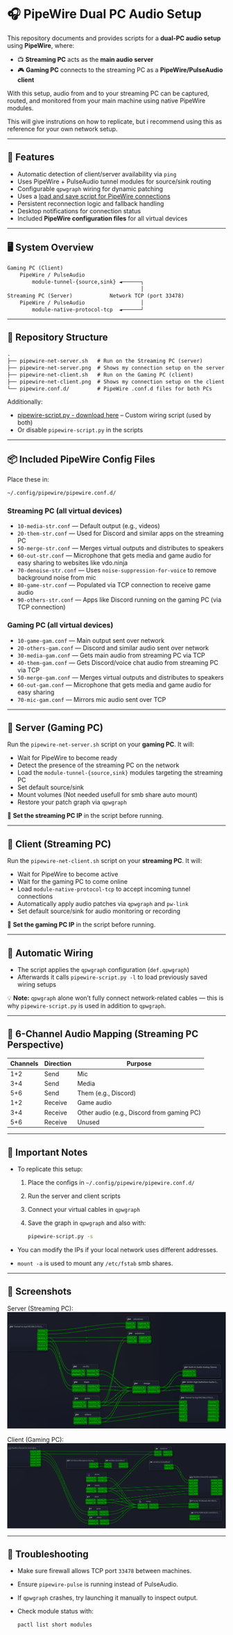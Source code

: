 # 🎧 PipeWire Dual PC Audio Setup

This repository documents and provides scripts for a **dual-PC audio setup** using **PipeWire**, where:

* 📺 **Streaming PC** acts as the **main audio server**
* 🎮 **Gaming PC** connects to the streaming PC as a **PipeWire/PulseAudio client**

With this setup, audio from and to your streaming PC can be captured, routed, and monitored
from your main machine using native PipeWire modules.

This will give instrutions on how to replicate, 
but i recommend using this as reference for your own network setup.


---

## 🚀 Features

* Automatic detection of client/server availability via `ping`
* Uses PipeWire + PulseAudio tunnel modules for source/sink routing
* Configurable `qpwgraph` wiring for dynamic patching
* Uses a [load and save script for PipeWire connections](https://codeberg.org/marvin1099/PipewireSaveLoad)
* Persistent reconnection logic and fallback handling
* Desktop notifications for connection status
* Included **PipeWire configuration files** for all virtual devices

---

## 🖥️ System Overview

```text
Gaming PC (Client)
    PipeWire / PulseAudio
        module-tunnel-{source,sink} ◄──────┐
                                           │
Streaming PC (Server)            Network TCP (port 33478)
    PipeWire / PulseAudio                  │
        module-native-protocol-tcp  ◄──────┘
```

---

## 📂 Repository Structure

```text
.
├── pipewire-net-server.sh   # Run on the Streaming PC (server)
├── pipewire-net-server.png  # Shows my connection setup on the server
├── pipewire-net-client.sh   # Run on the Gaming PC (client)
├── pipewire-net-client.png  # Shows my connection setup on the client
└── pipewire.conf.d/         # PipeWire .conf.d files for both PCs
```

Additionally:

* [pipewire-script.py - download here](https://codeberg.org/marvin1099/PipewireSaveLoad) – Custom wiring script (used by both)
* Or disable `pipewire-script.py` in the scripts

---

## 📦 Included PipeWire Config Files

Place these in:

```bash
~/.config/pipewire/pipewire.conf.d/
```

### **Streaming PC** (all virtual devices)

* `10-media-str.conf` — Default output (e.g., videos)
* `20-them-str.conf` — Used for Discord and similar apps on the streaming PC
* `50-merge-str.conf` — Merges virtual outputs and distributes to speakers
* `60-out-str.conf` — Microphone that gets media and game audio for easy sharing to websites like vdo.ninja
* `70-denoise-str.conf` — Uses `noise-suppression-for-voice` to remove background noise from mic
* `80-game-str.conf` — Populated via TCP connection to receive game audio
* `90-others-str.conf` — Apps like Discord running on the gaming PC (via TCP connection)

### **Gaming PC** (all virtual devices)

* `10-game-gam.conf` — Main output sent over network
* `20-others-gam.conf` — Discord and similar audio sent over network
* `30-media-gam.conf` — Gets main audio from streaming PC via TCP
* `40-them-gam.conf` — Gets Discord/voice chat audio from streaming PC via TCP
* `50-merge-gam.conf` — Merges virtual outputs and distributes to speakers
* `60-out-gam.conf` — Microphone that gets media and game audio for easy sharing
* `70-mic-gam.conf` — Mirrors mic audio sent over TCP

---

## 📡 Server (Gaming PC)

Run the `pipewire-net-server.sh` script on your **gaming PC**. It will:

* Wait for PipeWire to become ready
* Detect the presence of the streaming PC on the network
* Load the `module-tunnel-{source,sink}` modules targeting the streaming PC
* Set default source/sink
* Mount volumes (Not needed usefull for smb share auto mount)
* Restore your patch graph via `qpwgraph`

📝 **Set the streaming PC IP** in the script before running.

---

## 🔌 Client (Streaming PC)

Run the `pipewire-net-client.sh` script on your **streaming PC**. It will:

* Wait for PipeWire to become active
* Wait for the gaming PC to come online
* Load `module-native-protocol-tcp` to accept incoming tunnel connections
* Automatically apply audio patches via `qpwgraph` and `pw-link`
* Set default source/sink for audio monitoring or recording

📝 **Set the gaming PC IP** in the script before running.

---

## 🔄 Automatic Wiring

* The script applies the `qpwgraph` configuration (`def.qpwgraph`)
* Afterwards it calls `pipewire-script.py -l` to load previously saved wiring setups

💡 **Note:**
`qpwgraph` alone won’t fully connect network-related cables — this is why `pipewire-script.py` is used in addition to `qpwgraph`.

---

## 🎯 6-Channel Audio Mapping (Streaming PC Perspective)

| Channels | Direction | Purpose                                    |
| -------- | --------- | ------------------------------------------ |
| 1+2      | Send      | Mic                                        |
| 3+4      | Send      | Media                                      |
| 5+6      | Send      | Them (e.g., Discord)                       |
| 1+2      | Receive   | Game audio                                 |
| 3+4      | Receive   | Other audio (e.g., Discord from gaming PC) |
| 5+6      | Receive   | Unused                                     |

---

## 🧠 Important Notes

* To replicate this setup:

  1. Place the configs in `~/.config/pipewire/pipewire.conf.d/`
  2. Run the server and client scripts
  3. Connect your virtual cables in `qpwgraph`
  4. Save the graph in `qpwgraph` and also with:

     ```bash
     pipewire-script.py -s
     ```
* You can modify the IPs if your local network uses different addresses.
* `mount -a` is used to mount any `/etc/fstab` smb shares.

---

## 📸 Screenshots

Server (Streaming PC):
![pipewire-net-server](pipewire-net-server.png)

Client (Gaming PC):
![pipewire-net-client](pipewire-net-client.png)

---

## 🧪 Troubleshooting

* Make sure firewall allows TCP port `33478` between machines.
* Ensure `pipewire-pulse` is running instead of PulseAudio.
* If `qpwgraph` crashes, try launching it manually to inspect output.
* Check module status with:

  ```bash
  pactl list short modules
  ```

